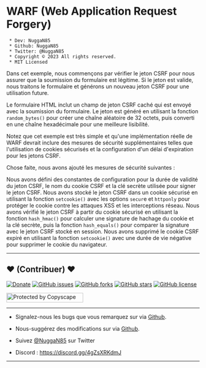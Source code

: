 # WARF (Web Application Request Forgery)

```
 * Dev: NuggaN85
 * Github: NuggaN85
 * Twitter: @NuggaN85
 * Copyright © 2023 All rights reserved.
 * MIT Licensed
```
 
Dans cet exemple, nous commençons par vérifier le jeton CSRF pour nous assurer que la soumission du formulaire est légitime. Si le jeton est valide, nous traitons le formulaire et générons un nouveau jeton CSRF pour une utilisation future.

Le formulaire HTML inclut un champ de jeton CSRF caché qui est envoyé avec la soumission du formulaire. Le jeton est généré en utilisant la fonction `random_bytes()` pour créer une chaîne aléatoire de 32 octets, puis converti en une chaîne hexadécimale pour une meilleure lisibilité.

Notez que cet exemple est très simple et qu'une implémentation réelle de WARF devrait inclure des mesures de sécurité supplémentaires telles que l'utilisation de cookies sécurisés et la configuration d'un délai d'expiration pour les jetons CSRF.
 
Chose faite, nous avons ajouté les mesures de sécurité suivantes :

Nous avons défini des constantes de configuration pour la durée de validité du jeton CSRF, le nom du cookie CSRF et la clé secrète utilisée pour signer le jeton CSRF.
Nous avons stocké le jeton CSRF dans un cookie sécurisé en utilisant la fonction `setcookie()` avec les options `secur`e et `httponly` pour protéger le cookie contre les attaques XSS et les interceptions réseau.
Nous avons vérifié le jeton CSRF à partir du cookie sécurisé en utilisant la fonction `hash_hmac()` pour calculer une signature de hachage du cookie et la clé secrète, puis la fonction `hash_equals()` pour comparer la signature avec le jeton CSRF stocké en session.
Nous avons supprimé le cookie CSRF expiré en utilisant la fonction `setcookie()` avec une durée de vie négative pour supprimer le cookie du navigateur.

--------------------------------------------------------------------------------------------------------------------------------------

## <strong>❤️</strong> (Contribuer) <strong>❤️</strong>

[![Donate](https://img.shields.io/badge/paypal-donate-yellow.svg?style=flat)](https://www.paypal.me/nuggan85) [![GitHub issues](https://img.shields.io/github/issues/NuggaN85/Warf)](https://github.com/NuggaN85/Warf/issues) [![GitHub forks](https://img.shields.io/github/forks/NuggaN85/Warf)](https://github.com/NuggaN85/Warf/network) [![GitHub stars](https://img.shields.io/github/stars/NuggaN85/Warf)](https://github.com/NuggaN85/Warf/stargazers) [![GitHub license](https://img.shields.io/github/license/NuggaN85/Warf)](https://github.com/NuggaN85/Warf)

<a target="_blank" href="http://www.copyscape.com/"><img src="http://banners.copyscape.com/img/copyscape-banner-white-200x25.png" width="200" height="25" border="0" alt="Protected by Copyscape" title="Protected by Copyscape Plagiarism Checker - Do not copy content from this page." /></a>

--------------------------------------------------------------------------------------------------------------------------------------

- Signalez-nous les bugs que vous remarquez sur via [Github](https://github.com/NuggaN85/Warf/issues/).

- Nous-suggérez des modifications sur via [Github](https://github.com/NuggaN85/Warf/issues/).

- Suivez [@NuggaN85](https://twitter.com/NuggaN85) sur Twitter

- Discord : https://discord.gg/4gZsXRKdmJ

--------------------------------------------------------------------------------------------------------------------------------------
